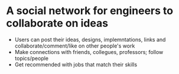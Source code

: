 ﻿# A social network for engineers to collaborate on ideas

 <ul>
<li>Users can post their ideas, designs, implemntations, links  and collaborate/comment/like on other people's work
<li>Make connections with friends, collegues, professors; follow topics/people
<li>Get recommended with jobs that match their skills
<ul/>
